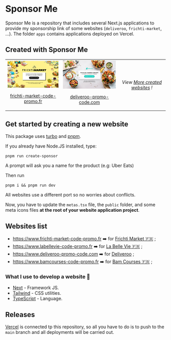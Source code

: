 # Sponsor Me

Sponsor Me is a repository that includes several Next.js applications to provide my sponsorship link of some websites (`deliveroo`, `frichti-market`, ...). The folder `apps` contains applications deployed on Vercel.

## Created with Sponsor Me

<table>
<tr>
<td align="center">
<img style="width: 240px" src="apps/frichti-market/src/app/opengraph-image.png" />
<p><a href="https://www.frichti-market-code-promo.fr">frichti-market-code-promo.fr</a></p>
</td>
<td align="center">
<img style="width: 240px" src="apps/deliveroo/src/app/opengraph-image.png" />
<p><a href="https://www.deliveroo-promo-code.com">deliveroo-promo-code.com</a></p>
</td>
<td align="center">
<em>View <a href="#websites-list">More created websites</a> !</em>
</td>
</tr>
</table>

## Get started by creating a new website

This package uses [turbo](https://turbo.build/) and [pnpm](https://pnpm.io/fr).

If you already have Node.JS installed, type:

```console
pnpm run create-sponsor
```

A prompt will ask you a name for the product (e.g: Uber Eats)

Then run

```console
pnpm i && pnpm run dev
```

All websites use a different port so no worries about conflicts.

Now, you have to update the `metas.tsx` file, the `public` folder, and some meta icons files **at the root of your website application project**.

## Websites list

* https://www.frichti-market-code-promo.fr ➡️ for [Frichti Market 🇫🇷](https://www.frichtimarket.com) ;
* https://www.labellevie-code-promo.fr ➡️ for [La Belle Vie 🇫🇷](https://www.labellevie.com) ;
* https://www.deliveroo-promo-code.com ➡️ for [Deliveroo](https://deliveroo.com) ;
* https://www.bamcourses-code-promo.fr ➡️ for [Bam Courses 🇫🇷](https://www.bamcourses.com) ;

### What I use to develop a website 🚀

- [Next](https://github.com/facebook/react) - Framework JS.
- [Tailwind](https://tailwind.com) - CSS utilities.
- [TypeScript](https://www.typescriptlang.org/) - Language.

## Releases

[Vercel](https://vercel.com) is connected tp this repository, so all you have to do is to push to the `main` branch and all deployments will be carried out.

